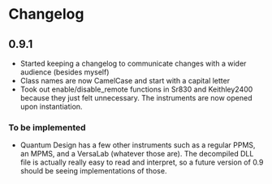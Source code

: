 # Changelog

## 0.9.1

- Started keeping a changelog to communicate changes with a wider
  audience (besides myself)
- Class names are now CamelCase and start with a capital letter
- Took out enable/disable_remote functions in Sr830 and Keithley2400
  because they just felt unnecessary. The instruments are now opened
  upon instantiation.

### To be implemented

- Quantum Design has a few other instruments such as a regular PPMS,
  an MPMS, and a VersaLab (whatever those are). The decompiled DLL
  file is actually really easy to read and interpret, so a future
  version of 0.9 should be seeing implementations of those. 
